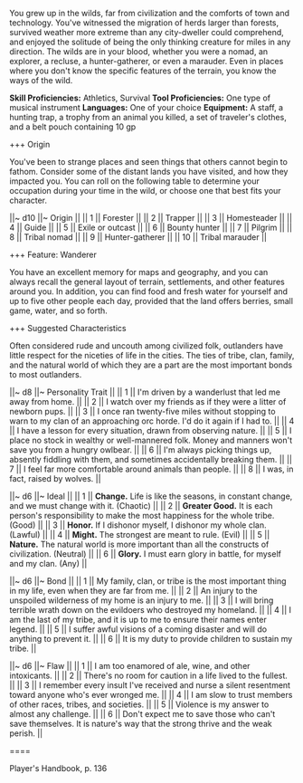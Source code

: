 You grew up in the wilds, far from civilization and the comforts of town and technology. You've witnessed the migration of herds larger than forests, survived weather more extreme than any city-dweller could comprehend, and enjoyed the solitude of being the only thinking creature for miles in any direction. The wilds are in your blood, whether you were a nomad, an explorer, a recluse, a hunter-gatherer, or even a marauder. Even in places where you don't know the specific features of the terrain, you know the ways of the wild.

**Skill Proficiencies:** Athletics, Survival
**Tool Proficiencies:** One type of musical instrument
**Languages:** One of your choice
**Equipment:** A staff, a hunting trap, a trophy from an animal you killed, a set of traveler's clothes, and a belt pouch containing 10 gp

+++ Origin

You've been to strange places and seen things that others cannot begin to fathom. Consider some of the distant lands you have visited, and how they impacted you. You can roll on the following table to determine your occupation during your time in the wild, or choose one that best fits your character.

||~ d10 ||~ Origin ||
|| 1 || Forester ||
|| 2 || Trapper ||
|| 3 || Homesteader ||
|| 4 || Guide ||
|| 5 || Exile or outcast ||
|| 6 || Bounty hunter ||
|| 7 || Pilgrim ||
|| 8 || Tribal nomad ||
|| 9 || Hunter-gatherer ||
|| 10 || Tribal marauder ||

+++ Feature: Wanderer

You have an excellent memory for maps and geography, and you can always recall the general layout of terrain, settlements, and other features around you. In addition, you can find food and fresh water for yourself and up to five other people each day, provided that the land offers berries, small game, water, and so forth.

+++ Suggested Characteristics

Often considered rude and uncouth among civilized folk, outlanders have little respect for the niceties of life in the cities. The ties of tribe, clan, family, and the natural world of which they are a part are the most important bonds to most outlanders.

||~ d8 ||~ Personality Trait ||
|| 1 || I'm driven by a wanderlust that led me away from home. ||
|| 2 || I watch over my friends as if they were a litter of newborn pups. ||
|| 3 || I once ran twenty-five miles without stopping to warn to my clan of an approaching orc horde. I'd do it again if I had to. ||
|| 4 || I have a lesson for every situation, drawn from observing nature. ||
|| 5 || I place no stock in wealthy or well-mannered folk. Money and manners won't save you from a hungry owlbear. ||
|| 6 || I'm always picking things up, absently fiddling with them, and sometimes accidentally breaking them. ||
|| 7 || I feel far more comfortable around animals than people. ||
|| 8 || I was, in fact, raised by wolves. ||

||~ d6 ||~ Ideal ||
|| 1 || **Change.** Life is like the seasons, in constant change, and we must change with it. (Chaotic) ||
|| 2 || **Greater Good.** It is each person's responsibility to make the most happiness for the whole tribe. (Good) ||
|| 3 || **Honor.** If I dishonor myself, I dishonor my whole clan. (Lawful) ||
|| 4 || **Might.** The strongest are meant to rule. (Evil) ||
|| 5 || **Nature.** The natural world is more important than all the constructs of civilization. (Neutral) ||
|| 6 || **Glory.** I must earn glory in battle, for myself and my clan. (Any) ||

||~ d6 ||~ Bond ||
|| 1 || My family, clan, or tribe is the most important thing in my life, even when they are far from me. ||
|| 2 || An injury to the unspoiled wilderness of my home is an injury to me. ||
|| 3 || I will bring terrible wrath down on the evildoers who destroyed my homeland. ||
|| 4 || I am the last of my tribe, and it is up to me to ensure their names enter legend. ||
|| 5 || I suffer awful visions of a coming disaster and will do anything to prevent it. ||
|| 6 || It is my duty to provide children to sustain my tribe. ||

||~ d6 ||~ Flaw ||
|| 1 || I am too enamored of ale, wine, and other intoxicants. ||
|| 2 || There's no room for caution in a life lived to the fullest. ||
|| 3 || I remember every insult I've received and nurse a silent resentment toward anyone who's ever wronged me. ||
|| 4 || I am slow to trust members of other races, tribes, and societies. ||
|| 5 || Violence is my answer to almost any challenge. ||
|| 6 || Don't expect me to save those who can't save themselves. It is nature's way that the strong thrive and the weak perish. ||

====

Player's Handbook, p. 136